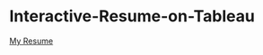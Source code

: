 # Interactive-Resume-on-Tableau
[My Resume](https://public.tableau.com/app/profile/shivani5316/viz/Resume-ShivaniMalandkar/Dashboard1)
